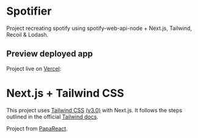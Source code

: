 # Spotifier
Project recreating spotify using spotify-web-api-node + Next.js, Tailwind, Recoil & Lodash.

## Preview deployed app

Project live on [Vercel](https://spotifier-seven.vercel.app/):

# Next.js + Tailwind CSS

This project uses [Tailwind CSS](https://tailwindcss.com/) [(v3.0)](https://tailwindcss.com/blog/tailwindcss-v3) with Next.js. It follows the steps outlined in the official [Tailwind docs](https://tailwindcss.com/docs/guides/nextjs).

Project from [PapaReact](https://www.papareact.com/).
